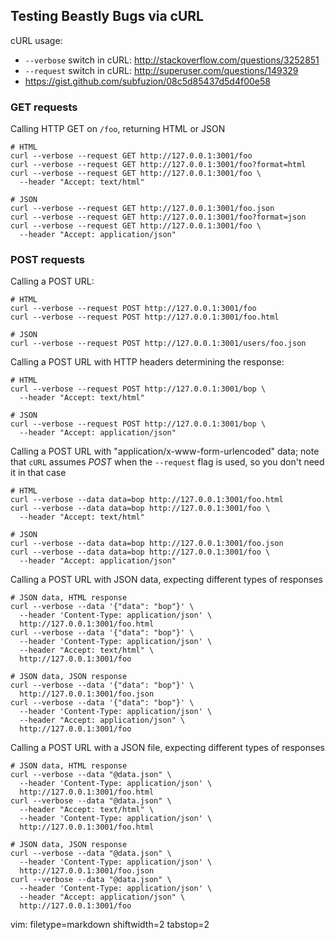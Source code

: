 ## Testing Beastly Bugs via cURL ##

cURL usage:
- `--verbose` switch in cURL: http://stackoverflow.com/questions/3252851
- `--request` switch in cURL: http://superuser.com/questions/149329
- https://gist.github.com/subfuzion/08c5d85437d5d4f00e58


### GET requests ###
Calling HTTP GET on `/foo`, returning HTML or JSON

    # HTML
    curl --verbose --request GET http://127.0.0.1:3001/foo
    curl --verbose --request GET http://127.0.0.1:3001/foo?format=html
    curl --verbose --request GET http://127.0.0.1:3001/foo \
      --header "Accept: text/html"

    # JSON
    curl --verbose --request GET http://127.0.0.1:3001/foo.json
    curl --verbose --request GET http://127.0.0.1:3001/foo?format=json
    curl --verbose --request GET http://127.0.0.1:3001/foo \
      --header "Accept: application/json"


### POST requests ###
Calling a POST URL:

    # HTML
    curl --verbose --request POST http://127.0.0.1:3001/foo
    curl --verbose --request POST http://127.0.0.1:3001/foo.html

    # JSON
    curl --verbose --request POST http://127.0.0.1:3001/users/foo.json


Calling a POST URL with HTTP headers determining the response:

    # HTML
    curl --verbose --request POST http://127.0.0.1:3001/bop \
      --header "Accept: text/html"

    # JSON
    curl --verbose --request POST http://127.0.0.1:3001/bop \
      --header "Accept: application/json"


Calling a POST URL with "application/x-www-form-urlencoded" data; note that
`cURL` assumes _POST_ when the `--request` flag is used, so you don't need it
in that case

    # HTML
    curl --verbose --data data=bop http://127.0.0.1:3001/foo.html
    curl --verbose --data data=bop http://127.0.0.1:3001/foo \
      --header "Accept: text/html"

    # JSON
    curl --verbose --data data=bop http://127.0.0.1:3001/foo.json
    curl --verbose --data data=bop http://127.0.0.1:3001/foo \
      --header "Accept: application/json"

Calling a POST URL with JSON data, expecting different types of responses

    # JSON data, HTML response
    curl --verbose --data '{"data": "bop"}' \
      --header 'Content-Type: application/json' \
      http://127.0.0.1:3001/foo.html
    curl --verbose --data '{"data": "bop"}' \
      --header 'Content-Type: application/json' \
      --header "Accept: text/html" \
      http://127.0.0.1:3001/foo

    # JSON data, JSON response
    curl --verbose --data '{"data": "bop"}' \
      http://127.0.0.1:3001/foo.json
    curl --verbose --data '{"data": "bop"}' \
      --header 'Content-Type: application/json' \
      --header "Accept: application/json" \
      http://127.0.0.1:3001/foo

Calling a POST URL with a JSON file, expecting different types of responses


    # JSON data, HTML response
    curl --verbose --data "@data.json" \
      --header 'Content-Type: application/json' \
      http://127.0.0.1:3001/foo.html
    curl --verbose --data "@data.json" \
      --header "Accept: text/html" \
      --header 'Content-Type: application/json' \
      http://127.0.0.1:3001/foo.html

    # JSON data, JSON response
    curl --verbose --data "@data.json" \
      --header 'Content-Type: application/json' \
      http://127.0.0.1:3001/foo.json
    curl --verbose --data "@data.json" \
      --header 'Content-Type: application/json' \
      --header "Accept: application/json" \
      http://127.0.0.1:3001/foo

vim: filetype=markdown shiftwidth=2 tabstop=2
